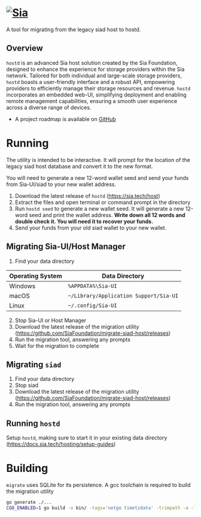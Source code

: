# [![Sia](https://sia.tech/assets/banners/sia-banner-expanded-hostd.png)](http://sia.tech)

A tool for migrating from the legacy siad host to hostd.

## Overview

`hostd` is an advanced Sia host solution created by the Sia Foundation, designed
to enhance the experience for storage providers within the Sia network. Tailored
for both individual and large-scale storage providers, `hostd` boasts a
user-friendly interface and a robust API, empowering providers to efficiently
manage their storage resources and revenue. `hostd` incorporates an embedded
web-UI, simplifying deployment and enabling remote management capabilities,
ensuring a smooth user experience across a diverse range of devices.

- A project roadmap is available on [GitHub](https://github.com/orgs/SiaFoundation/projects/3)

# Running

The utility is intended to be interactive. It will prompt for the location of
the legacy siad host database and convert it to the new format.

You will need to generate a new 12-word wallet seed and send your funds from
Sia-UI/siad to your new wallet address.

1. Download the latest release of `hostd`
   (https://sia.tech/host)
2. Extract the files and open terminal or command prompt in the directory
3. Run `hostd seed` to generate a new wallet seed. It will generate a new
   12-word seed and print the wallet address. **Write down all 12 words and
   double check it. You will need it to recover your funds.**
4. Send your funds from your old siad wallet to your new wallet.

## Migrating Sia-UI/Host Manager

1. Find your data directory

Operating System | Data Directory
---------------- | --------------
Windows          | `%APPDATA%\Sia-UI`
macOS            | `~/Library/Application Support/Sia-UI`
Linux            | `~/.config/Sia-UI`

2. Stop Sia-UI or Host Manager
3. Download the latest release of the migration utility (https://github.com/SiaFoundation/migrate-siad-host/releases)
4. Run the migration tool, answering any prompts
5. Wait for the migration to complete

## Migrating `siad`

1. Find your data directory
2. Stop siad
3. Download the latest release of the migration utility (https://github.com/SiaFoundation/migrate-siad-host/releases)
4. Run the migration tool, answering any prompts

## Running `hostd`

Setup `hostd`, making sure to start it in your existing data directory (https://docs.sia.tech/hosting/setup-guides)

# Building

`migrate` uses SQLite for its persistence. A gcc toolchain is required to build
the migration utility

```sh
go generate ./...
CGO_ENABLED=1 go build -o bin/ -tags='netgo timetzdata' -trimpath -a -ldflags '-s -w'  ./cmd/migrate
```

